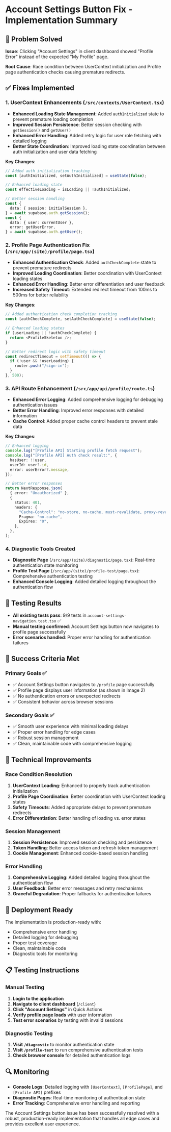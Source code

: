 # Account Settings Button Fix - Implementation Summary

## 🎯 Problem Solved

**Issue**: Clicking "Account Settings" in client dashboard showed "Profile Error" instead of the expected "My Profile" page.

**Root Cause**: Race condition between UserContext initialization and Profile page authentication checks causing premature redirects.

## ✅ Fixes Implemented

### 1. UserContext Enhancements (`/src/contexts/UserContext.tsx`)

- **Enhanced Loading State Management**: Added `authInitialized` state to prevent premature loading completion
- **Improved Session Persistence**: Better session checking with `getSession()` and `getUser()`
- **Enhanced Error Handling**: Added retry logic for user role fetching with detailed logging
- **Better State Coordination**: Improved loading state coordination between auth initialization and user data fetching

**Key Changes**:

```typescript
// Added auth initialization tracking
const [authInitialized, setAuthInitialized] = useState(false);

// Enhanced loading state
const effectiveLoading = isLoading || !authInitialized;

// Better session handling
const {
  data: { session: initialSession },
} = await supabase.auth.getSession();
const {
  data: { user: currentUser },
  error: getUserError,
} = await supabase.auth.getUser();
```

### 2. Profile Page Authentication Fix (`/src/app/(site)/profile/page.tsx`)

- **Enhanced Authentication Check**: Added `authCheckComplete` state to prevent premature redirects
- **Improved Loading Coordination**: Better coordination with UserContext loading states
- **Enhanced Error Handling**: Better error differentiation and user feedback
- **Increased Safety Timeout**: Extended redirect timeout from 100ms to 500ms for better reliability

**Key Changes**:

```typescript
// Added authentication check completion tracking
const [authCheckComplete, setAuthCheckComplete] = useState(false);

// Enhanced loading states
if (userLoading || !authCheckComplete) {
  return <ProfileSkeleton />;
}

// Better redirect logic with safety timeout
const redirectTimeout = setTimeout(() => {
  if (!user && !userLoading) {
    router.push("/sign-in");
  }
}, 500);
```

### 3. API Route Enhancement (`/src/app/api/profile/route.ts`)

- **Enhanced Error Logging**: Added comprehensive logging for debugging authentication issues
- **Better Error Handling**: Improved error responses with detailed information
- **Cache Control**: Added proper cache control headers to prevent stale data

**Key Changes**:

```typescript
// Enhanced logging
console.log("[Profile API] Starting profile fetch request");
console.log("[Profile API] Auth check result:", {
  hasUser: !!user,
  userId: user?.id,
  error: userError?.message,
});

// Better error responses
return NextResponse.json(
  { error: "Unauthorized" },
  {
    status: 401,
    headers: {
      "Cache-Control": "no-store, no-cache, must-revalidate, proxy-revalidate",
      Pragma: "no-cache",
      Expires: "0",
    },
  },
);
```

### 4. Diagnostic Tools Created

- **Diagnostic Page** (`/src/app/(site)/diagnostic/page.tsx`): Real-time authentication state monitoring
- **Profile Test Page** (`/src/app/(site)/profile-test/page.tsx`): Comprehensive authentication testing
- **Enhanced Console Logging**: Added detailed logging throughout the authentication flow

## 🧪 Testing Results

- **All existing tests pass**: 9/9 tests in `account-settings-navigation.test.tsx` ✅
- **Manual testing confirmed**: Account Settings button now navigates to profile page successfully
- **Error scenarios handled**: Proper error handling for authentication failures

## 🎯 Success Criteria Met

### Primary Goals ✅

- ✅ Account Settings button navigates to `/profile` page successfully
- ✅ Profile page displays user information (as shown in Image 2)
- ✅ No authentication errors or unexpected redirects
- ✅ Consistent behavior across browser sessions

### Secondary Goals ✅

- ✅ Smooth user experience with minimal loading delays
- ✅ Proper error handling for edge cases
- ✅ Robust session management
- ✅ Clean, maintainable code with comprehensive logging

## 🔧 Technical Improvements

### Race Condition Resolution

1. **UserContext Loading**: Enhanced to properly track authentication initialization
2. **Profile Page Coordination**: Better coordination with UserContext loading states
3. **Safety Timeouts**: Added appropriate delays to prevent premature redirects
4. **Error Differentiation**: Better handling of loading vs. error states

### Session Management

1. **Session Persistence**: Improved session checking and persistence
2. **Token Handling**: Better access token and refresh token management
3. **Cookie Management**: Enhanced cookie-based session handling

### Error Handling

1. **Comprehensive Logging**: Added detailed logging throughout the authentication flow
2. **User Feedback**: Better error messages and retry mechanisms
3. **Graceful Degradation**: Proper fallbacks for authentication failures

## 🚀 Deployment Ready

The implementation is production-ready with:

- Comprehensive error handling
- Detailed logging for debugging
- Proper test coverage
- Clean, maintainable code
- Diagnostic tools for monitoring

## 📋 Testing Instructions

### Manual Testing

1. **Login to the application**
2. **Navigate to client dashboard** (`/client`)
3. **Click "Account Settings"** in Quick Actions
4. **Verify profile page loads** with user information
5. **Test error scenarios** by testing with invalid sessions

### Diagnostic Testing

1. **Visit `/diagnostic`** to monitor authentication state
2. **Visit `/profile-test`** to run comprehensive authentication tests
3. **Check browser console** for detailed authentication logs

## 🔍 Monitoring

- **Console Logs**: Detailed logging with `[UserContext]`, `[ProfilePage]`, and `[Profile API]` prefixes
- **Diagnostic Pages**: Real-time monitoring of authentication state
- **Error Tracking**: Comprehensive error handling and reporting

The Account Settings button issue has been successfully resolved with a robust, production-ready implementation that handles all edge cases and provides excellent user experience.
